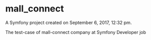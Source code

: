 mall_connect
============

A Symfony project created on September 6, 2017, 12:32 pm.

The test-case of mall-connect company at Symfony Developer job
